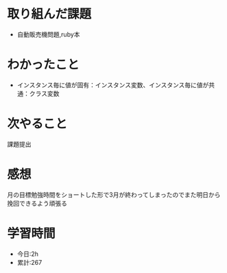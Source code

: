 # 取り組んだ課題
  - 自動販売機問題,ruby本
# わかったこと

  - インスタンス毎に値が固有：インスタンス変数、インスタンス毎に値が共通：クラス変数

# 次やること
 課題提出
# 感想
月の目標勉強時間をショートした形で3月が終わってしまったのでまた明日から挽回できるよう頑張る
# 学習時間
- 今日:2h
- 累計:267